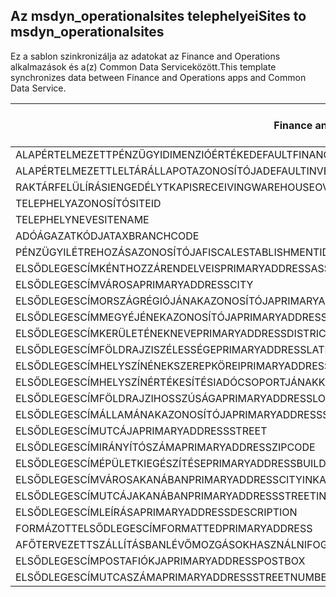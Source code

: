 ## <a name="sites-to-msdyn_operationalsites"></a><span data-ttu-id="be963-101">Az msdyn_operationalsites telephelyei</span><span class="sxs-lookup"><span data-stu-id="be963-101">Sites to msdyn_operationalsites</span></span>

<span data-ttu-id="be963-102">Ez a sablon szinkronizálja az adatokat az Finance and Operations alkalmazások és a(z) Common Data Serviceközött.</span><span class="sxs-lookup"><span data-stu-id="be963-102">This template synchronizes data between Finance and Operations apps and Common Data Service.</span></span>

<span data-ttu-id="be963-103">Finance and Operations mező</span><span class="sxs-lookup"><span data-stu-id="be963-103">Finance and Operations field</span></span> | <span data-ttu-id="be963-104">Térkép típusa</span><span class="sxs-lookup"><span data-stu-id="be963-104">Map type</span></span> | <span data-ttu-id="be963-105">Egyéb Dynamics 365 mező</span><span class="sxs-lookup"><span data-stu-id="be963-105">Other Dynamics 365 field</span></span> | <span data-ttu-id="be963-106">Alapértelmezett érték</span><span class="sxs-lookup"><span data-stu-id="be963-106">Default value</span></span>
---|---|---|---
<span data-ttu-id="be963-107">ALAPÉRTELMEZETTPÉNZÜGYIDIMENZIÓÉRTÉKE</span><span class="sxs-lookup"><span data-stu-id="be963-107">DEFAULTFINANCIALDIMENSIONVALUE</span></span> | >< | <span data-ttu-id="be963-108">msdyn_defaultfinancialdimensionvalue</span><span class="sxs-lookup"><span data-stu-id="be963-108">msdyn_defaultfinancialdimensionvalue</span></span> | 
<span data-ttu-id="be963-109">ALAPÉRTELMEZETTLELTÁRÁLLAPOTAZONOSÍTÓJA</span><span class="sxs-lookup"><span data-stu-id="be963-109">DEFAULTINVENTORYSTATUSID</span></span> | >< | <span data-ttu-id="be963-110">msdyn_defaultinventorystatusid</span><span class="sxs-lookup"><span data-stu-id="be963-110">msdyn_defaultinventorystatusid</span></span> | 
<span data-ttu-id="be963-111">RAKTÁRFELÜLÍRÁSIENGEDÉLYTKAP</span><span class="sxs-lookup"><span data-stu-id="be963-111">ISRECEIVINGWAREHOUSEOVERRIDEALLOWED</span></span> | >< | <span data-ttu-id="be963-112">msdyn_isreceivingwarehouseoverrideallowed</span><span class="sxs-lookup"><span data-stu-id="be963-112">msdyn_isreceivingwarehouseoverrideallowed</span></span> | 
<span data-ttu-id="be963-113">TELEPHELYAZONOSÍTÓ</span><span class="sxs-lookup"><span data-stu-id="be963-113">SITEID</span></span> | >< | <span data-ttu-id="be963-114">msdyn_siteid</span><span class="sxs-lookup"><span data-stu-id="be963-114">msdyn_siteid</span></span> | 
<span data-ttu-id="be963-115">TELEPHELYNEVE</span><span class="sxs-lookup"><span data-stu-id="be963-115">SITENAME</span></span> | >< | <span data-ttu-id="be963-116">msdyn_sitename</span><span class="sxs-lookup"><span data-stu-id="be963-116">msdyn_sitename</span></span> | 
<span data-ttu-id="be963-117">ADÓÁGAZATKÓDJA</span><span class="sxs-lookup"><span data-stu-id="be963-117">TAXBRANCHCODE</span></span> | >< | <span data-ttu-id="be963-118">msdyn_taxbranchcode</span><span class="sxs-lookup"><span data-stu-id="be963-118">msdyn_taxbranchcode</span></span> | 
<span data-ttu-id="be963-119">PÉNZÜGYILÉTREHOZÁSAZONOSÍTÓJA</span><span class="sxs-lookup"><span data-stu-id="be963-119">FISCALESTABLISHMENTID</span></span> | >< | <span data-ttu-id="be963-120">msdyn_fiscalestablishmentid</span><span class="sxs-lookup"><span data-stu-id="be963-120">msdyn_fiscalestablishmentid</span></span> | 
<span data-ttu-id="be963-121">ELSŐDLEGESCÍMKÉNTHOZZÁRENDELVE</span><span class="sxs-lookup"><span data-stu-id="be963-121">ISPRIMARYADDRESSASSIGNED</span></span> | >< | <span data-ttu-id="be963-122">msdyn_isprimaryaddressassigned</span><span class="sxs-lookup"><span data-stu-id="be963-122">msdyn_isprimaryaddressassigned</span></span> | 
<span data-ttu-id="be963-123">ELSŐDLEGESCÍMVÁROSA</span><span class="sxs-lookup"><span data-stu-id="be963-123">PRIMARYADDRESSCITY</span></span> | >< | <span data-ttu-id="be963-124">msdyn_primaryaddresscity</span><span class="sxs-lookup"><span data-stu-id="be963-124">msdyn_primaryaddresscity</span></span> | 
<span data-ttu-id="be963-125">ELSŐDLEGESCÍMORSZÁGRÉGIÓJÁNAKAZONOSÍTÓJA</span><span class="sxs-lookup"><span data-stu-id="be963-125">PRIMARYADDRESSCOUNTRYREGIONID</span></span> | >< | <span data-ttu-id="be963-126">msdyn_primaryaddresscountryregionid</span><span class="sxs-lookup"><span data-stu-id="be963-126">msdyn_primaryaddresscountryregionid</span></span> | 
<span data-ttu-id="be963-127">ELSŐDLEGESCÍMMEGYÉJÉNEKAZONOSÍTÓJA</span><span class="sxs-lookup"><span data-stu-id="be963-127">PRIMARYADDRESSCOUNTYID</span></span> | >< | <span data-ttu-id="be963-128">msdyn_primaryaddresscountyid</span><span class="sxs-lookup"><span data-stu-id="be963-128">msdyn_primaryaddresscountyid</span></span> | 
<span data-ttu-id="be963-129">ELSŐDLEGESCÍMKERÜLETÉNEKNEVE</span><span class="sxs-lookup"><span data-stu-id="be963-129">PRIMARYADDRESSDISTRICTNAME</span></span> | >< | <span data-ttu-id="be963-130">msdyn_primaryaddressdistrictname</span><span class="sxs-lookup"><span data-stu-id="be963-130">msdyn_primaryaddressdistrictname</span></span> | 
<span data-ttu-id="be963-131">ELSŐDLEGESCÍMFÖLDRAJZISZÉLESSÉGE</span><span class="sxs-lookup"><span data-stu-id="be963-131">PRIMARYADDRESSLATITUDE</span></span> | >< | <span data-ttu-id="be963-132">msdyn_primaryaddresslatitude</span><span class="sxs-lookup"><span data-stu-id="be963-132">msdyn_primaryaddresslatitude</span></span> | 
<span data-ttu-id="be963-133">ELSŐDLEGESCÍMHELYSZÍNÉNEKSZEREPKÖREI</span><span class="sxs-lookup"><span data-stu-id="be963-133">PRIMARYADDRESSLOCATIONROLES</span></span> | >< | <span data-ttu-id="be963-134">msdyn_primaryaddresslocationrole</span><span class="sxs-lookup"><span data-stu-id="be963-134">msdyn_primaryaddresslocationrole</span></span> | 
<span data-ttu-id="be963-135">ELSŐDLEGESCÍMHELYSZÍNÉRTÉKESÍTÉSIADÓCSOPORTJÁNAKKÓDJA</span><span class="sxs-lookup"><span data-stu-id="be963-135">PRIMARYADDRESSLOCATIONSALESTAXGROUPCODE</span></span> | >< | <span data-ttu-id="be963-136">msdyn_primaryaddresslocationsalestaxgroupcode</span><span class="sxs-lookup"><span data-stu-id="be963-136">msdyn_primaryaddresslocationsalestaxgroupcode</span></span> | 
<span data-ttu-id="be963-137">ELSŐDLEGESCÍMFÖLDRAJZIHOSSZÚSÁGA</span><span class="sxs-lookup"><span data-stu-id="be963-137">PRIMARYADDRESSLONGITUDE</span></span> | >< | <span data-ttu-id="be963-138">msdyn_primaryaddresslongitude</span><span class="sxs-lookup"><span data-stu-id="be963-138">msdyn_primaryaddresslongitude</span></span> | 
<span data-ttu-id="be963-139">ELSŐDLEGESCÍMÁLLAMÁNAKAZONOSÍTÓJA</span><span class="sxs-lookup"><span data-stu-id="be963-139">PRIMARYADDRESSSTATEID</span></span> | >< | <span data-ttu-id="be963-140">msdyn_primaryaddressstateid</span><span class="sxs-lookup"><span data-stu-id="be963-140">msdyn_primaryaddressstateid</span></span> | 
<span data-ttu-id="be963-141">ELSŐDLEGESCÍMUTCÁJA</span><span class="sxs-lookup"><span data-stu-id="be963-141">PRIMARYADDRESSSTREET</span></span> | >< | <span data-ttu-id="be963-142">msdyn_primaryaddressstreet</span><span class="sxs-lookup"><span data-stu-id="be963-142">msdyn_primaryaddressstreet</span></span> | 
<span data-ttu-id="be963-143">ELSŐDLEGESCÍMIRÁNYÍTÓSZÁMA</span><span class="sxs-lookup"><span data-stu-id="be963-143">PRIMARYADDRESSZIPCODE</span></span> | >< | <span data-ttu-id="be963-144">msdyn_primaryaddresszipcode</span><span class="sxs-lookup"><span data-stu-id="be963-144">msdyn_primaryaddresszipcode</span></span> | 
<span data-ttu-id="be963-145">ELSŐDLEGESCÍMÉPÜLETKIEGÉSZÍTÉSE</span><span class="sxs-lookup"><span data-stu-id="be963-145">PRIMARYADDRESSBUILDINGCOMPLIMENT</span></span> | >< | <span data-ttu-id="be963-146">msdyn_primaryaddressbuildingcompliment</span><span class="sxs-lookup"><span data-stu-id="be963-146">msdyn_primaryaddressbuildingcompliment</span></span> | 
<span data-ttu-id="be963-147">ELSŐDLEGESCÍMVÁROSAKANÁBAN</span><span class="sxs-lookup"><span data-stu-id="be963-147">PRIMARYADDRESSCITYINKANA</span></span> | >< | <span data-ttu-id="be963-148">msdyn_primaryaddresscityinkana</span><span class="sxs-lookup"><span data-stu-id="be963-148">msdyn_primaryaddresscityinkana</span></span> | 
<span data-ttu-id="be963-149">ELSŐDLEGESCÍMUTCÁJAKANÁBAN</span><span class="sxs-lookup"><span data-stu-id="be963-149">PRIMARYADDRESSSTREETINKANA</span></span> | >< | <span data-ttu-id="be963-150">msdyn_primaryaddressstreetinkana</span><span class="sxs-lookup"><span data-stu-id="be963-150">msdyn_primaryaddressstreetinkana</span></span> | 
<span data-ttu-id="be963-151">ELSŐDLEGESCÍMLEÍRÁSA</span><span class="sxs-lookup"><span data-stu-id="be963-151">PRIMARYADDRESSDESCRIPTION</span></span> | >< | <span data-ttu-id="be963-152">msdyn_primaryaddressdescription</span><span class="sxs-lookup"><span data-stu-id="be963-152">msdyn_primaryaddressdescription</span></span> | 
<span data-ttu-id="be963-153">FORMÁZOTTELSŐDLEGESCÍM</span><span class="sxs-lookup"><span data-stu-id="be963-153">FORMATTEDPRIMARYADDRESS</span></span> | >< | <span data-ttu-id="be963-154">msdyn_formattedprimaryaddress</span><span class="sxs-lookup"><span data-stu-id="be963-154">msdyn_formattedprimaryaddress</span></span> | 
<span data-ttu-id="be963-155">AFŐTERVEZETTSZÁLLÍTÁSBANLÉVŐMOZGÁSOKHASZNÁLNIFOGJÁKATRANSZFERNAPLÓKAT</span><span class="sxs-lookup"><span data-stu-id="be963-155">WILLMASTERPLANNEDINTRASITEMOVEMENTSUSETRANSFERJOURNALS</span></span> | >< | <span data-ttu-id="be963-156">msdyn_masterplannedusestransferjournal</span><span class="sxs-lookup"><span data-stu-id="be963-156">msdyn_masterplannedusestransferjournal</span></span> | 
<span data-ttu-id="be963-157">ELSŐDLEGESCÍMPOSTAFIÓKJA</span><span class="sxs-lookup"><span data-stu-id="be963-157">PRIMARYADDRESSPOSTBOX</span></span> | >< | <span data-ttu-id="be963-158">msdyn_primaryaddresspostbox</span><span class="sxs-lookup"><span data-stu-id="be963-158">msdyn_primaryaddresspostbox</span></span> | 
<span data-ttu-id="be963-159">ELSŐDLEGESCÍMUTCASZÁMA</span><span class="sxs-lookup"><span data-stu-id="be963-159">PRIMARYADDRESSSTREETNUMBER</span></span> | >< | <span data-ttu-id="be963-160">msdyn_primaryaddressstreetnumber</span><span class="sxs-lookup"><span data-stu-id="be963-160">msdyn_primaryaddressstreetnumber</span></span> | 
